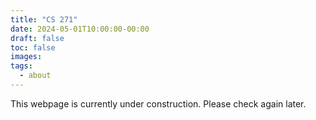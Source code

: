 ```yaml
---
title: "CS 271"
date: 2024-05-01T10:00:00-00:00
draft: false
toc: false
images:
tags:
  - about
---
```


This webpage is currently under construction. Please check again later.
